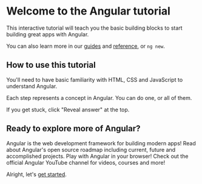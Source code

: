 # Welcome to the Angular tutorial

This interactive tutorial will teach you the basic building blocks to start building great apps with Angular.

You can also learn more in our [guides](overview) and [reference](api), or `ng new`.

## How to use this tutorial

You'll need to have basic familiarity with HTML, CSS and JavaScript to understand Angular.

Each step represents a concept in Angular. You can do one, or all of them.

If you get stuck, click "Reveal answer" at the top.

## Ready to explore more of Angular?

<docs-card-container>
  <docs-card title="What is Angular?" href="overview">
  Angular is the web development framework for building modern apps!
  </docs-card>
  <docs-card title="Angular's Roadmap" href="roadmap">
  Read about Angular's open source roadmap including current, future and accomplished projects.
  </docs-card>
  <docs-card title="Playground" href="playground" link="Start playing">
  Play with Angular in your browser!
  </docs-card>
  <docs-card title="Angular YouTube Course" href="https://youtube.com/playlist?list=PL1w1q3fL4pmj9k1FrJ3Pe91EPub2_h4jF" link="Start learning">
  Check out the official Angular YouTube channel for videos, courses and more!
  </docs-card>
</docs-card-container>

Alright, let's [get started](/tutorials/learn-angular/components-in-angular).
